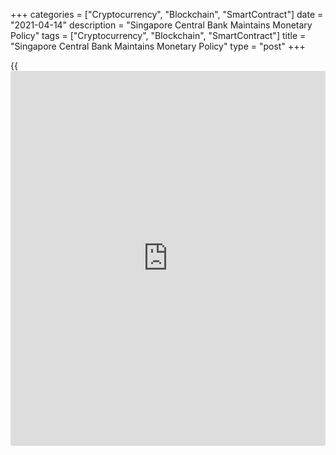 +++
categories = ["Cryptocurrency", "Blockchain", "SmartContract"]
date = "2021-04-14"
description = "Singapore Central Bank Maintains Monetary Policy"
tags = ["Cryptocurrency", "Blockchain", "SmartContract"]
title = "Singapore Central Bank Maintains Monetary Policy"
type = "post"
+++

{{<iframe id="large-banner" src="https://www.bounty.group/#slide=19.0" width="100%" height="600" scrolling="no" style="border: 0px solid rgb(216, 221, 230); border-radius: 3px;">}}

Singapore central bank retained its monetary [policy](https://www.fintechee.com/policy/) stance as the
[policy](https://www.fintechee.com/policy/)makers viewed it appropriate amid weak outlook for core inflation
and continuing economic recovery.

The Monetary Authority of Singapore decided to maintain a zero percent
per annum rate of appreciation of the Nominal Effective Exchange Rate,
or S$NEER. The width of the [policy](https://www.fintechee.com/policy/) band and the level at which it is
centered will be unchanged.

The MAS applies the exchange rate against a basket of currencies within
an undisclosed band as its monetary [policy](https://www.fintechee.com/policy/) tool.

As core inflation is expected to stay low this year, the central bank
repeated that "an accommodative [policy](https://www.fintechee.com/policy/) stance remains appropriate".
However, the bank omitted the phrase "for some time."

Beyond the near-term pickup, MAS core inflation is set to climb only
gradually for the rest of the year and come in at 0-1 percent in 2021,
the bank estimated.

The central bank lifts its overall inflation forecast for this year to
0.5 percent -1.5 percent from -0.5 to 0.5 percent previously.

According to MAS, the city-state [economy][1] will grow at an above-
trend pace this year, although the sectors worst hit by the crisis will
continue to face significant demand shortfalls.

While GDP is set to continue recovering at a decent pace, a persistent
output gap is likely to remain, keeping a lid on underlying price
pressures, Alex Holmes, an economist at Capital Economics, said.

"As such, we suspect that the MAS will maintain its accommodative stance
for at least the next year," the economist added.

Advance Estimates released by the Ministry of Trade and Industry showed
that the Singapore economy expanded 2.0 percent on a quarter-on-quarter
basis in the first three months of 2021, but slower than the 3.8 percent
increase in the fourth quarter of 2020.

On a year-ago basis, GDP rose marginally by 0.2 percent in the first
quarter, after three consecutive quarters of decline, data showed.

For comments and feedback [contact](https://www.playgroundfx.com/contact/): editorial@rtt[news](https://www.letsplayfx.com/blog/forex-news-website/).com

[Economic News][1]

 **What parts of the world are seeing the best (and worst) economic
performances lately? Click[here][2] to check out our [Econ Scorecard][2]
and find out! See up-to-the-moment [ranking](https://www.playgroundfx.com/blog/crypto-exchange-ranking/)s for the best and worst
performers in [GDP][3], [unemployment rate][4], [inflation][2] and much
more.**

   1. www.rtt[news](https://www.letsplayfx.com/blog/forex-news-website/).com/Content/EconomicNews.aspx
   2. www.rtt[news](https://www.letsplayfx.com/blog/forex-news-website/).com/economic-scorecard/world-rank/CPI/highest-performance.aspx
   3. www.rtt[news](https://www.letsplayfx.com/blog/forex-news-website/).com/economic-scorecard/world-rank/GDP/highest-performance.aspx
   4. www.rtt[news](https://www.letsplayfx.com/blog/forex-news-website/).com/economic-scorecard/world-rank/unemployment-rate/lowest-performance.aspx